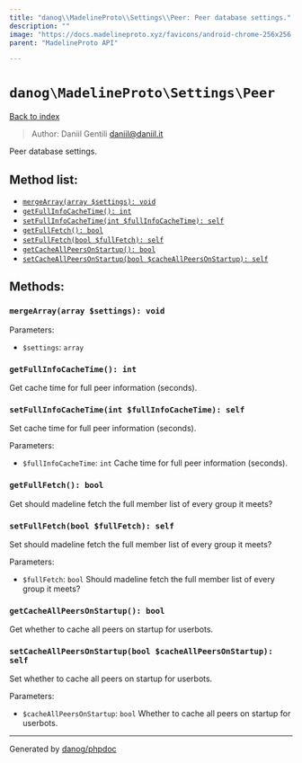 ```yaml
---
title: "danog\\MadelineProto\\Settings\\Peer: Peer database settings."
description: ""
image: "https://docs.madelineproto.xyz/favicons/android-chrome-256x256.png"
parent: "MadelineProto API"

---
```

# `danog\MadelineProto\Settings\Peer`
[Back to index](../../../index.html)

> Author: Daniil Gentili <daniil@daniil.it>  
  

Peer database settings.  




## Method list:
* [`mergeArray(array $settings): void`](#mergearray-array-settings-void)
* [`getFullInfoCacheTime(): int`](#getfullinfocachetime-int)
* [`setFullInfoCacheTime(int $fullInfoCacheTime): self`](#setfullinfocachetime-int-fullinfocachetime-self)
* [`getFullFetch(): bool`](#getfullfetch-bool)
* [`setFullFetch(bool $fullFetch): self`](#setfullfetch-bool-fullfetch-self)
* [`getCacheAllPeersOnStartup(): bool`](#getcacheallpeersonstartup-bool)
* [`setCacheAllPeersOnStartup(bool $cacheAllPeersOnStartup): self`](#setcacheallpeersonstartup-bool-cacheallpeersonstartup-self)

## Methods:
### `mergeArray(array $settings): void`




Parameters:

* `$settings`: `array`   



### `getFullInfoCacheTime(): int`

Get cache time for full peer information (seconds).



### `setFullInfoCacheTime(int $fullInfoCacheTime): self`

Set cache time for full peer information (seconds).


Parameters:

* `$fullInfoCacheTime`: `int` Cache time for full peer information (seconds).  



### `getFullFetch(): bool`

Get should madeline fetch the full member list of every group it meets?



### `setFullFetch(bool $fullFetch): self`

Set should madeline fetch the full member list of every group it meets?


Parameters:

* `$fullFetch`: `bool` Should madeline fetch the full member list of every group it meets?  



### `getCacheAllPeersOnStartup(): bool`

Get whether to cache all peers on startup for userbots.



### `setCacheAllPeersOnStartup(bool $cacheAllPeersOnStartup): self`

Set whether to cache all peers on startup for userbots.


Parameters:

* `$cacheAllPeersOnStartup`: `bool` Whether to cache all peers on startup for userbots.  



---
Generated by [danog/phpdoc](https://phpdoc.daniil.it)
